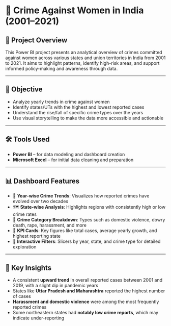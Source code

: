 # 🚨 Crime Against Women in India (2001–2021)

## 📝 Project Overview

This Power BI project presents an analytical overview of crimes committed against women across various states and union territories in India from 2001 to 2021. It aims to highlight patterns, identify high-risk areas, and support informed policy-making and awareness through data.

---

## 🎯 Objective

- Analyze yearly trends in crime against women
- Identify states/UTs with the highest and lowest reported cases
- Understand the rise/fall of specific crime types over the years
- Use visual storytelling to make the data more accessible and actionable

---

## 🛠 Tools Used

- **Power BI** – for data modeling and dashboard creation  
- **Microsoft Excel** – for initial data cleaning and preparation

---

## 📊 Dashboard Features

- 📅 **Year-wise Crime Trends**: Visualizes how reported crimes have evolved over two decades  
- 🗺️ **State-wise Analysis**: Highlights regions with consistently high or low crime rates  
- 🧾 **Crime Category Breakdown**: Types such as domestic violence, dowry death, rape, harassment, and more  
- 🧮 **KPI Cards**: Key figures like total cases, average yearly growth, and highest reporting state  
- 🔘 **Interactive Filters**: Slicers by year, state, and crime type for detailed exploration

---

## 📌 Key Insights

- A consistent **upward trend** in overall reported cases between 2001 and 2019, with a slight dip in pandemic years  
- States like **Uttar Pradesh and Maharashtra** reported the highest number of cases  
- **Harassment and domestic violence** were among the most frequently reported crimes  
- Some northeastern states had **notably low crime reports**, which may indicate under-reporting

